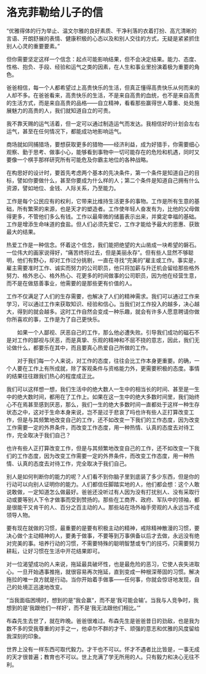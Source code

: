 # 洛克菲勒给儿子的信

“优雅得体的行为举止、温文尔雅的良好素质、干净利落的衣着打扮、高亢清晰的言语、开朗舒展的表情、健康积极的心态以及和别人交往的方式，无疑是紧紧抓住别人心灵的重要要素。”

但你需要坚定这样一个信念：起点可能影响结果，但不会决定结果。能力、态度、性格、抱负、手段、经验和运气之类的因素，在人生和事业里扮演着极为重要的角色。

爸爸相信，每一个人都希望过上高贵快乐的生活，但真正懂得高贵快乐从何而来的人却不多。在爸爸看来，高贵快乐的生活，不是来自高贵的血统，也不是来自高贵的生活方式，而是来自高贵的品格——自立精神，看看那些赢得世人尊重、处处施展魅力的高贵的人，我们就知道自立的可贵。

我不靠天赐的运气活着，但一定可以通过制造运气而发达。我相信好的计划会左右运气，甚至在任何情况下，都能成功地影响运气。

商场就如同捕猎场，要想获取更多的猎物——经济利益，成为好猎手，你需要细心观察、勤于思考、做事小心，能够看到事物中一切可能存在的危险和机遇，同时又要像一个棋手那样研究所有可能危及你霸主地位的各种战略。

在构思好的设计时，要首先考虑两个基本的先决条件，第一个条件是知道自己的目标，譬如你要做什么，甚至你要成为什么样的人；第二个条件是知道自己拥有什么资源，譬如地位、金钱、人际关系，乃至能力。

工作是每个公民应有的权利，它带来比维持生活更多的事物。工作是所有生意的基础，所有繁荣的来源，也是天才的塑造者。工作使年轻人奋发有为，比他的父母做得更多，不管他们多么有钱。工作以最卑微的储蓄表示出来，并奠定幸福的基础。工作是增添生命味道的食盐。但人们必须先爱它，工作才能给予最大的恩惠、获致最大的结果。

热爱工作是一种信念。怀着这个信念，我们能把绝望的大山凿成一块希望的磐石。一位伟大的画家说得好，“痛苦终将过去，但是美丽永存”。但有些人显然不够聪明，他们有野心，却对工作过分挑剔，一直在寻找“完美的”雇主或工作。事实是，雇主需要准时工作、诚实而努力的公司职员，他只将加薪与升迁机会留给那些格外努力、格外忠心、格外热心、花更多的时间做事的公司职员，因为他在经营生意，而不是在做慈善事业，他需要的是那些更有价值的人。

工作不仅满足了人们的生存需要，也解决了人们的精神需求。我们可以通过工作来学习，可以通过工作来获取知识、经验和信心。当我们对工作投入的越多，决心越大，得到的就会越多。这时工作自然会变成一种乐趣，就会有许多人愿意聘请你做你所喜欢的事，工作是为了自己更快乐。

　　如果一个人鄙视、厌恶自己的工作，那么他必遭失败。引导我们成功的磁石不是对工作的鄙视与厌恶，而是真挚、乐观的精神和不屈不挠的意志，因此，我们无论做什么，都要乐在其中，而且要真心热爱自己所做的工作。

　　对于我们每一个人来说，对工作的态度，往往会比工作本身更重要。的确，一个人要在工作上有所成就，除了客观条件与资格能力外，更需要积极的态度。事情的结果往往跟我们热心的程度成正比。

我们可以这样想一想，我们生活中的绝大数人一生中的相当长的时间、甚至是一生中的绝大数时间，都用在了工作上。如果在这一生中的绝大多数时间里，我们始终心不在焉甚至感到厌恶，那么，我们一生的绝大多数时间一直都处于这样一种生存状态之中，这对于生命本身来说，岂不是过于悲哀了吗也许有些人正打算改变工作，但是与其频繁地改变自己的工作，还不如改变一下我们的工作态度，因为改变工作需要一定的外界条件，而改变工作态度，用一种热情、认真的态度去对待工作，完全取决于我们自己？

也许有些人正打算改变工作，但是与其频繁地改变自己的工作，还不如改变一下我们的工作态度，因为改变工作需要一定的外界条件，而改变工作态度，用一种热情、认真的态度去对待工作，完全取决于我们自己。

别人是如何判断你的能力的呢？人们看不到你脑子里到底装了多少东西，但是你的行动可以向别人证明你的能力。人们都信任脚踏实地的人，他们都会想：这个人敢说敢做，一定知道怎么做最好。爸爸还没听过有人因为没有打扰别人、没有采取行动或要等别人下令才做事而受到赞扬的。那些在工商界、政府、军队中的领袖，都是很能干又肯干的人、百分之百主动的人。那些站在场外袖手旁观的人永远当不成领导人物。

要有现在就做的习惯，最重要的是要有积极主动的精神，戒除精神散漫的习惯，要决心做个主动精神的人，要勇于做事，不要等到万事俱备以后才去做，永远没有绝对完美的事。培养行动的习惯，不需要特殊的聪明智慧或专门的技巧，只需要努力耕耘，让好习惯在生活中开花结果即可。

对一位渴望成功的人来说，拖延最具破坏性，也是最危险的恶习，它使人丧失进取心。一旦开始遇事推拖，就很容易再次拖延，直到变成一种根深蒂固的习惯。解决拖拉的唯一良方就是行动。当你开始着手做事——任何事，你就会惊讶地发现，自己的处境正迅速地改变。

“当我面临困境时，想到的是”我会赢“，而不是‘我可能会输’。当我与人竞争时，我想到的是‘我跟他们一样好’，而不是‘我无法跟他们相比。’”

布森先生去世了，就在昨晚。爸爸很难过。布森先生是爸爸昔日的劲敌，也是我为数不多的受我尊重的对手之一，他卓尔不群的才干、顽强的意志和优雅的风度留给我深刻的印象。

世界上没有一样东西可取代毅力。才干也不可以。怀才不遇者比比皆是，一事无成的天才很普遍；教育也不可以。世上充满了学无所用的人。只有毅力和决心无往不利。
